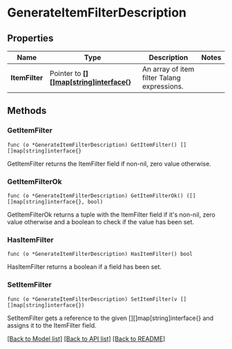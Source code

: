 # GenerateItemFilterDescription

## Properties

Name | Type | Description | Notes
------------ | ------------- | ------------- | -------------
**ItemFilter** | Pointer to [**[][]map[string]interface{}**](array.md) | An array of item filter Talang expressions. | 

## Methods

### GetItemFilter

`func (o *GenerateItemFilterDescription) GetItemFilter() [][]map[string]interface{}`

GetItemFilter returns the ItemFilter field if non-nil, zero value otherwise.

### GetItemFilterOk

`func (o *GenerateItemFilterDescription) GetItemFilterOk() ([][]map[string]interface{}, bool)`

GetItemFilterOk returns a tuple with the ItemFilter field if it's non-nil, zero value otherwise
and a boolean to check if the value has been set.

### HasItemFilter

`func (o *GenerateItemFilterDescription) HasItemFilter() bool`

HasItemFilter returns a boolean if a field has been set.

### SetItemFilter

`func (o *GenerateItemFilterDescription) SetItemFilter(v [][]map[string]interface{})`

SetItemFilter gets a reference to the given [][]map[string]interface{} and assigns it to the ItemFilter field.


[[Back to Model list]](../README.md#documentation-for-models) [[Back to API list]](../README.md#documentation-for-api-endpoints) [[Back to README]](../README.md)


